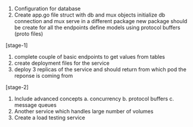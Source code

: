 

1. Configuration for database 
2. Create app.go file 
    struct with db and mux objects
    initialize db connection and mux serve in a different package
    new package should be create for all the endpoints
    define models using protocol buffers (proto files)



[stage-1]
1. complete couple of basic endpoints to get values from tables
2. create deployment files for the service
3. deploy 3 replicas of the service and should return from which pod the reponse is coming from

[stage-2]
1. Include advanced concepts 
    a. concurrency 
    b. protocol buffers
    c. message queues
2. Another service which handles large number of volumes
3. Create a load testing service
